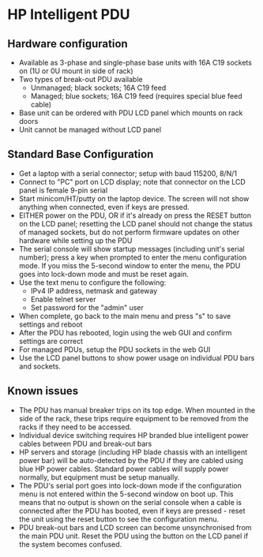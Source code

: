 # HP Intelligent PDU

## Hardware configuration
* Available as 3-phase and single-phase base units with 16A C19 sockets on (1U or 0U mount in side of rack)
* Two types of break-out PDU available
    * Unmanaged; black sockets; 16A C19 feed
    * Managed; blue sockets; 16A C19 feed (requires special blue feed cable)
* Base unit can be ordered with PDU LCD panel which mounts on rack doors
* Unit cannot be managed without LCD panel

## Standard Base Configuration
* Get a laptop with a serial connector; setup with baud 115200, 8/N/1
* Connect to "PC" port on LCD display; note that connector on the LCD panel is female 9-pin serial
* Start minicom/HT/putty on the laptop device. The screen will not show anything when connected, even if keys are pressed. 
* EITHER power on the PDU, OR if it's already on press the RESET button on the LCD panel; resetting the LCD panel should not change the status of managed sockets, but do not perform firmware updates on other hardware while setting up the PDU
* The serial console will show startup messages (including unit's serial number); press a key when prompted to enter the menu configuration mode. If you miss the 5-second window to enter the menu, the PDU goes into lock-down mode and must be reset again. 
* Use the text menu to configure the following:
   * IPv4 IP address, netmask and gateway
   * Enable telnet server
   * Set password for the "admin" user
* When complete, go back to the main menu and press "s" to save settings and reboot
* After the PDU has rebooted, login using the web GUI and confirm settings are correct
* For managed PDUs, setup the PDU sockets in the web GUI
* Use the LCD panel buttons to show power usage on individual PDU bars and sockets. 


## Known issues

* The PDU has manual breaker trips on its top edge. When mounted in the side of the rack, these trips require equipment to be removed from the racks if they need to be accessed. 
* Individual device switching requires HP branded blue intelligent power cables between PDU and break-out bars
* HP servers and storage (including HP blade chassis with an intelligent power bar) will be auto-detected by the PDU if they are cabled using blue HP power cables. Standard power cables will supply power normally, but equipment must be setup manually. 
* The PDU's serial port goes into lock-down mode if the configuration menu is not entered within the 5-second window on boot up. This means that no output is shown on the serial console when a cable is connected after the PDU has booted, even if keys are pressed - reset the unit using the reset button to see the configuration menu. 
* PDU break-out bars and LCD screen can become unsynchronised from the main PDU unit. Reset the PDU using the button on the LCD panel if the system becomes confused. 